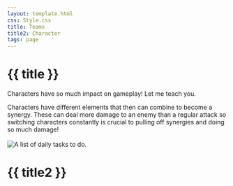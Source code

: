 ```yaml
---
layout: template.html
css: Style.css
title: Teams
title2: Character
tags: page
---
```

# {{ title }}
Characters have so much impact on gameplay! Let me teach you.

<div class="tip1">
Characters have different elements that then can combine to become a synergy. These can deal more damage to an enemy than a regular attack so switching characters constantly is crucial to pulling off synergies and doing so much damage!
<br></br>
<div class="imgbox"><img class="img1" src="..\img\reactChrt.png" alt="A list of daily tasks to do."></div>
</div>

# {{ title2 }}
